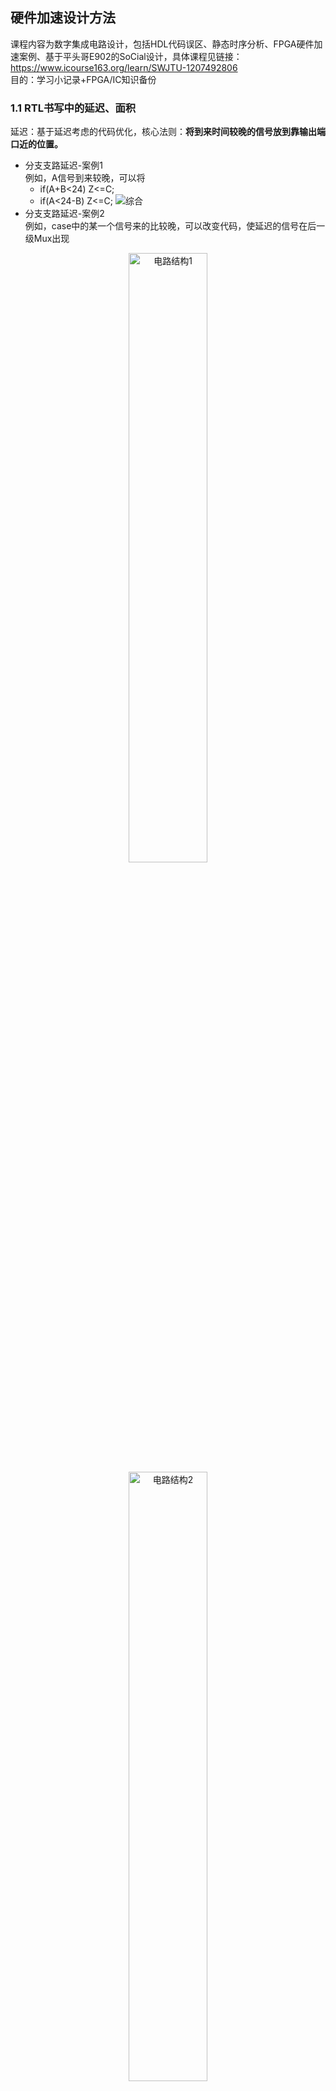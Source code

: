 ## 硬件加速设计方法
课程内容为数字集成电路设计，包括HDL代码误区、静态时序分析、FPGA硬件加速案例、基于平头哥E902的SoCial设计，具体课程见链接：https://www.icourse163.org/learn/SWJTU-1207492806    
目的：学习小记录+FPGA/IC知识备份

### **1.1 RTL书写中的延迟、面积**
延迟：基于延迟考虑的代码优化，核心法则：__将到来时间较晚的信号放到靠输出端口近的位置。__
- 分支支路延迟-案例1  
例如，A信号到来较晚，可以将   
	- if(A+B<24) Z<=C;
	- if(A<24-B) Z<=C;
![综合](./Img/硬件加速课程/1.1.1.png)
- 分支支路延迟-案例2  
例如，case中的某一个信号来的比较晚，可以改变代码，使延迟的信号在后一级Mux出现
<div align=center>
<img src="./Img/硬件加速课程/1.1.3.1.png" alt="电路结构1" width=50%>
</div>    
<div align=center>
<img src="./Img/硬件加速课程/1.1.3.2.png" alt="电路结构2" width=50%>
</div>    
<div align=center>
<img src="./Img/硬件加速课程/1.1.3.3.png" alt="修改后的代码" width=50%>
</div>    

- 数据通路控制信号延迟   
原来的方法是先选后加，但是输入级选择Control信号到来较晚，导致延迟较大。因此可以将数据复制，先加后选，将Control信号放到最后，用面积换时间，改善了设计性能。
<div align=center>
<img src="./Img/硬件加速课程/1.1.4.1.png" alt="修改后的代码" width=50%>
</div>  
<div align=center>
<img src="./Img/硬件加速课程/1.1.4.2.png" alt="修改后的代码" width=40%>
</div>  

面积：FPGA的设计中可以通过资源共享、剔除冗余信息的方式，减小设计面积，降低成本，减少功耗  
- 多比特   
例如，访问RAM地址，地址每次递增32位，那么地址的产生可以有两种写法
  - addr<=addr+32;
  - addr[7:5]<=addr[7:5]+1; addr[4:0]<=addr[4:0]+0;
- 操作符  
例如，一个6bit数字A为6'b10_0000，那么判断该数小于32时，用"="代替"<"，可以节省一个6-bit的比较器
  - if(A<32)
  - if(A[5]=1'b1)   

简化逻辑可以实现同时减小面积和减小延时  

功耗：$P_d=\sum afCV^2$，其中a为电路的翻转次数，f为电路工作频率，C为电容，V是电压值。其中电容C和电压V无法改变，减小功耗的主要措施包括  
- **门控时钟**
- **增加使能信号**
- **组合逻辑的毛刺消耗功耗，因此需要将产生毛刺的电路放在最后**
- **减小状态翻转次数，例如状态机编码使用低功耗编码方式，每个状态变化只需要翻转一位**



> 编码方式：  
> 二进制：连续编码，效率最高，最节省资源  
> 格雷码：每次只有一个寄存器不同，但如果状态跳转不是顺序，和二进制编码同样的问题  
> One-hot: 只有一位是1，组合逻辑少，译码简单，占用资源最多  



```verilog
parameter IDLE = 4'b0001;
parameter S1 = 4'b0010;
parameter S2 = 4'b0100;
parameter S3 = 4'b1000;

localparam IDLE_ID = 0;
localparam S1_ID = 1;
localparam S2_ID = 2;
localparam S3_ID = 4;

case(1'b1)
state[IDLE]: a<=b;
state[S1]: a<=c;
state[S2]: a<=d;
state[S3]: a<=e;
```

热点：通常是指一个面积内占用大量布线资源。例如，设计中使用了很大的Mux，在布线阶段产生了很大的延迟，因此可以分解为多级较小的Mux
<div align=center>
<img src="./Img/硬件加速课程/1.1.2.png" alt="布线" width=60%>
</div>    


### **1.2 面积换速度——流水线概述**





### **2.1 跨时钟域CDC**
亚稳态：由于**异步时钟导致触发器违反保持和建立时间**，使触发器锁存到一个无效电平的状态（可能是1，可能是0，更有可能是无效电平X），称作亚稳态现象。

注意：不定态X和逻辑上的X不是同一个概念。
- 逻辑X：当前寄存器未知，但是物理上一定是有效的，不是1就是0
- 不定态X：触发器输入端信号电平**没有到达物理器件的有效电平的噪声容限**内，导致由接成反馈回路的两个反相器构成的触发器稳定在第三稳定点，后续电路可以理解为正确度电平，也可能是错误的电平。

<div align=center>
<img src="./Img/硬件加速课程/2.1.1.png" alt="亚稳态" width=60%>
</div>    

从数字集成电路角度分析，PMOS和NMOS通过不同导通关断产生的高低电平区别0和1状态，稳定状态下，PMOS和NMOS不可能同时导通，亚稳态打破了这个规则。以图7-8的反相器为例
- 当D端输入为1，NMOS导通，PMOS关闭，Q输出为0
- 当D端输入为0，NMOS关闭，PMOS导通，Q输出为1
- 当D端没有达到有效电平的噪声容限时，可能会使PMOS和NMOS同时导通，这是一个没有定义状态，可能会导致继续往下传播，导致后续电路完全失效。

<div align=center>
<img src="./Img/硬件加速课程/2.1.2.png" alt="双触发器同步器" width=60%>
</div>    

注意：完全解决亚稳态现象的方法不存在。
- 触发器可能正好采集到输入信号变化的中点，从此点回复稳定电平所需时间理论上为无穷大，第二级同样将采样到第一级的亚稳态电平，仍然是亚稳态。
- 实际电路中极小的噪声都会使触发器脱离亚稳态。
- 系统工作频率过高，两级同步器不足以解决问题，可能需要增加同步触发器级数，延长等待时间等等。

### **2.2 FIFO知识点总结**

### **[单bit信号跨时钟域CDC传输]**
- 慢到快
  - 双锁存器法（电平同步）
  - 边沿检测电路（脉冲同步，打两拍后边沿检测）
- 快到慢
  - 脉冲同步器
  - 结绳法
	- 将Din作为时钟，输入置1，相当于展宽脉冲，需要``4个DFF``  
	- 将Din作为复位，需要``2个DFF``，注意是Set/Reset
	- 利用握手协议，需要``8个DFF``
	- 快时钟域的信号变化频率不能超过3倍慢时钟域（下一个脉冲需要晚3个周期）
	- 适合脉冲间隔较大的控制信号
- 为什么不能直接从慢时钟采快时钟的信号？
  - 慢到快：亚稳态问题
  - 快到慢：采样速率问题，采样频率高于信号最高频率的2倍

<div align=center>
<img src="./Img/硬件加速课程/2.2.4.1.png" alt="结绳法1" width=60%>
</div>    
<div align=center>
<img src="./Img/硬件加速课程/2.2.4.2.png" alt="结绳法2" width=40%>
</div>    

<div align=center>
<img src="./Img/硬件加速课程/2.2.3.png" alt="握手电路" width=100%>
</div>    



### **[多bit信号跨时钟域传输]**

- 控制信号（使数据稳定下来再让另一个时钟采样）
  - 能合并，例如load，en两个信号clk_a下同步（有小的skew），导致传到clk_b下差一个周期，解决方法：合并信号成一个信号，再去另一个时钟域下采样
  - 不能合并，例如译码信号。解决方法：添加另一个控制信号，保证稳定时采样
- 数据信号
  - 异步FIFO
  - RAM

<div align=center>
<img src="./Img/硬件加速课程/2.2.5.png" alt="FIFO电路图" width=100%>
</div>    




### **[FIFO计算]**
- 空满状态判断
  - 同步状态使用二进制码
	- 深度为$2^n$的FIFO，读写指针位宽为$(n+1)$位。最高位是折回标志位
	- 当读写指针越过最后一个地址时，MSB翻转。
	- 判断条件：其他位相同，MSB不同，为满；MSB相同，为空。
  - 异步状态下使用格雷码，格雷码具有低$(n-1)$位中间对称的性质，因此``格雷码判断满的条件不同``
	- 条件1：wr_ptr和rd_ptr同步的**MSB**不相等
	- 条件2：wr_ptr和rd_ptr的**次高位**不相等
	- 条件3：wr_ptr和rd_ptr的其他位完全相等
- 容量
  - 数据轻载、重载（最坏情况，背靠背写入）
  - 写入的数据-读出数据
  - $depth= burst\_len - \frac{burst\_len}{wclk}\times{rclk\times\frac{X}{Y}}$

- 其他
  - 若非2次幂深度，格雷码已经不再适用
	- 深度为偶数，采用最接近$2^n$的格雷码进行修改。例如深度为6(111->000)的情况下，因此可以将5的指针设为100
	- 深度为奇数，自行设计查找表等逻辑电路
	- 设置为2次幂，浪费空间，简化控制电路
  - 格雷码亚稳态**失效后果**及注意事项
	- 只是保证读写地址在出错的情况下仍然保证FIFO正确性，地址出错总是存在的。
	- 例如，写地址加1，读地址没有进行同步时，地址最多没有跳变，而不会产生空读
	- 地址总线的bus skew不能超过1个周期，否则格雷码会出现多位数据跳变

  - 空满标志判断存在漏洞
	- 同步后的读地址，小于当前读地址
	- 写地址同理，均更保守策略
  - FIFO—STA
	- 低频情况：设置wclk和rclk之间的false path
	- 高频情况：28nm以下，需要检查两级触发器下的延迟
	- P&R时，需要将两级同步器放到一起

### **[FIFO设计中的亚稳态问题]**   
FIFO有效解决两个时钟源间数据同步的关系，但是亚稳态问题被隐藏在FIFO空信号的产生逻辑上了。   
- 通过比较FIFO的读/写指针是否相等判断非空，因此需要做时钟同步
- 指针是多位信号，因此用``格雷码代替二进制码``，减小毛刺出现概率



二进制转格雷码：最高位保存，剩下的右移异或   

```verilog
assign a = {a[LEN-1], a[LEN-1:1] ^ a[LEN-2：0]};
```

格雷码转二进制码：最高位保存，**迭代** 二进制当前位 = 高位^格雷码当前位
```verilog
always @ (Gry)begin       
	Bin[length-1]=Gry[length-1];       
	for(int i=length-2;i>=0;i=i-1)               
	Bin[i]=Bin[i+1]^Gry[i];
end 
```
### **[大FIFO的深度选择]**   
- 异步FIFO的存储深度只能是2^n的原因：由于格雷码是每2^n个一循环，保证首尾的数据仅有一位发生变化
- 问题：深度很大时，额外空间非常巨大，例如需要深度为300的FIFO，只能使用512，有200个额外空间
- 解决办法一：使用两个FIFO，深度为300的同步FIFO，跟随一个小的异步FIFO，用于与其他时钟域同步
- 解决办法二：对任何数值建立偶数格雷码计数器。通过增加计数偏移量来实现，不是从0到$2^n$，从$(2^n)/2-fifo\_depth/2$到$(2^n)/2+fifo\_depth/2-1$，代入例子，表示为106(0_1010_1111)到405(1_0101_1111)

格雷码加法器
```verilog
integer i;

always @(posedge clk or negedge rstn) begin
    if(!rstn) begin
        Gray_reg <= 0;
    end
    else begin
        Gray_reg <= Gray_next_reg;
    end
end

always @(*) begin
    Bin_reg[length-1] = Gray_reg[length-1];    // 格雷码转二进制码
    for(i=length-2;i>=0;i=i-1)
        Bin_reg[i] = Bin_reg[i+1]^Gray_reg[i];
    Bin_next_reg = Bin_reg + inc;              // 二进制码加1
    Gray_next_reg = (Bin_next_reg>>1)^Bin_next_reg;   // 二进制码转回格雷
end
     
assign Gray = Gray_reg;
```
	


### **2.3 复位**

- 同步复位
  - 有利于仿真
  - 使系统成为100%时序电路，有利于时序分析，fmax较高
  - 可以滤除复位信号中高于时钟频率的毛刺
  - 复位信号时长需要大于时钟周期，需要考虑组合逻辑延迟，时钟偏移
  - DFF只有异步复位端口，因此需要浪费更多的资源   

同步复位信号周期计算
<div align=center>
<img src="./Img/硬件加速课程/2.3.1.png" alt="三段式和两段式状态机区别" width=60%>
</div>    

- 异步复位
  - 大多数目标器件的DFF都有异步复位端口
  - 信号识别简单，可以利用FPGA全局复位端口GSR
  - 复位释放时在时钟有效沿时，容易出现亚稳态 

异步复位同步释放电路设计
```verilog
assign rst_o = rst_n_d2; 
always@(posedge clk or negedge rst_n)
begin
  if(~rst_n) begin
	rst_n_d1 <= 1'b0;
	rst_n_d2 <= 1'b0;
  end
  else begin
	rst_n_d1 <= 1'b1;
	rst_n_d2 <= rst_n_d1;
  end
end
```
<div align=center>
<img src="./Img/硬件加速课程/2.3.2.png" alt="异步复位同步释放电路" width=60%>
</div>    

复位信号的扇出往往仅次于时钟信号，因此可能利用**多块**异步复位同步释放电路，然而这种方式可能由于前级寄存器在时钟边沿释放，导致存在一个周期的偏差，导致时序错乱。
<div align=center>
<img src="./Img/硬件加速课程/2.3.3.png" alt="异步复位同步释放电路" width=60%>
</div>    

正确的复位电路复制方式【复位分发技术】
<div align=center>
<img src="./Img/硬件加速课程/2.3.4.png" alt="异步复位同步释放电路" width=60%>
</div>    

### **2.4 状态机相关**
- 三段式：时序逻辑保存状态，组合逻辑控制状态转移，时序逻辑用``next_state``输出。优点：时序易分组，不用考虑状态转移条件对于输出的影响。
- 两段式：时序逻辑保存状态，组合逻辑控制状态转移，组合逻辑用``current_state``输出。缺点：由于输出是组合逻辑控制，因此会导致毛刺，所以最好将输出打一拍（但又会导致时序问题）
- 一段式：不推荐，逻辑混乱，难以维护。必须要考虑现态在何种条件下转移进入哪些次态，在每个现态的case下描述次态的输出。  

<div align=center>
<img src="./Img/硬件加速课程/2.2.2.png" alt="三段式和两段式状态机区别" width=80%>
</div>    

注意1：两段式用状态寄存器分割了两部分组合逻辑（状态转移和输出），输出是由``current_state``决定，时序路径较短；三段式的输出逻辑是从``next_state``开始，因此状态转移和输出逻辑中的时序逻辑可以看为一体，该路径的时序就会比较紧张。   
注意2：如果允许在输出级打一拍，选择两段式性能更好。


### **3.1 逻辑综合**
逻辑综合逻辑综合


### **3.3 Synopsys TCL语言**
- get_ports C*



### **4.1 静态时序分析**  
检查触发器是否能够安全采样数据，最经典工具是Synopsys的Prime Time
- 比门级电路仿真快
- 只检查触发器时序，不需要检查电路功能
- 不需要产生测试向量
- 不要求检查所有功能点，因此没有覆盖率要求
- 只能检查同步电路

**问题：如果动态仿真把所有的功能点都覆盖到，不需要来做静态时序分析（正确）**   

- 建立时间：时钟上升沿前数据保持稳定的时间
- 保持时间：时钟上升沿后数据仍然保持稳定的时间
- 裕量：为满足建立时间、保持时间的要求，富余出来的时间段长度


<div align=center>
<img src="./Img/硬件加速课程/4.1.1.png" alt="裕量" width=70%>
</div>   

**注意：Tsu和Thd二者不能同时为负。至于建立时间是否为固定值，众说纷纭，比较中肯的观点是，考虑建立时间需求和建立时间裕量的概念，前者是根据时序计算，得到的Tsu，后者是Tsu减去数据实际到达的时间（数据早到了多久）**

**注意：时序路径不只是从一个寄存器到另一个寄存器，对于有反馈的寄存器，直接考虑反馈回路**
<div align=center>
<img src="./Img/硬件加速课程/4.1.2.png" alt="时序路径" width=70%>
</div>   


### **5.1 FPGA硬件加速案例**
Softmax函数的软硬件实现


### **6.1 平头哥SoC设计体系概述**
IP集成的设计方法学，将软硬件集成在单颗IC内，其特征为
- 采用亚微米级别实现复杂功能的VLSI
- 使用嵌入式处理器或者DSP
- 采用第三方IP核
- 具备外部对芯片编程的功能

麒麟990SoC是世界上第一颗晶体管规模超过百亿的芯片，采用7nm制程，包括CPU，GPU以及神经网络处理器NPU
<div align=center>
<img src="./Img/硬件加速课程/6.1.1.png" alt="布线" width=80%>
</div>    

为了加快开发进度，提升硬件集成度，SoC包括处理器IP，硬件专用IP以及互联总线，而且一般移植了操作系统，具备软硬件协同计算能力，充分发挥软件和硬件加速IP。  

ISA对比
- 传统的ISA：增量型的指令集架构，保持向后的二进制兼容，使指令集架构复杂度随时间增长。指令繁多，分支不兼容，x86封闭，ARM授权昂贵，不可控。   
- RISC-V：将指令集划分为标准子集，保持基础扩展永远不变，为编译器和操作系统开发人员提供稳定目标。基本指令集只有40多条，开源免费，可控，起步阶段，目前面向MCU。  


### **6.2 玄铁体系架构**





### **7.1 低功耗设计方法总结**

寄存器传输级（RTL）
- 状态机编码和解码-格雷码是最适合低功耗设计的，反转比特比较少，同时格雷码编码的状态机也消除了依赖于状态的组合等式中存在毛刺的风险。同时如果存在多个状态，但是只有某些状态经常用到，则可以将**有限状态机分解**以达到低功耗效果。基本设想是将有限状态机的状态转换图分解为两个，他们共同作用以达到和原来状态机相同的效果。这样做之所以可以将降低功耗，是因为如果两个子FSM之间没有状态发生，那么只有一个子FSM需要供给时钟。
- 二进制数表示法-在大多数应用中，用补码来表示二进制数往往比有符号数更常使用，但是在某些特殊应用，在切换过程中有符号数更有优势。比如用**积分器求和**的时候，补码表示法在0到1切换的时候所有位都会发生变化（有较高的开关功耗），与之相比有符号数只有两个位发生了变化。
- 门控时钟-注意编码风格，以便可以**自动推出门控时钟**。门控时钟和数据通路重组等都应在编写RTL时以考虑以便进一步降低功耗的目的。
- 独热码多路器-如果对case条件编码时采用独热编码方式，而不是二进制编码方式，输出就会更快更稳定，而且在初期就能将未选中总线掩盖掉，因此实现了低功耗效果。
- 除掉多余的转化-在没有**设置默认状态**的情况下，总线数据常常会发生没有意义的转换。如果转换后的数据未被真正采样，那么它就是多余的，将这样的转换去掉可以降低功耗。
- 资源共享-使用**重复逻辑会增加面积**，而且增大功耗。

剩下的了解即可
- 使用行波计数器来降低功耗
- 总线反转
- 高活跃度网络
- 启动和禁用逻辑云



### **7.2 SOC片上互联总线学习（APB、AHB、ACE、CHI）**





### **7.3 Cordic算法**










### **8.1 CMOS的延迟和功耗**
- 延迟：输入电压位于中点，输出电压达到相同电压所需要的时间
- 扇出多，增加负载电容，增加延迟
- 驱动一个具有大扇出的电路时，使用多级，每级的扇出为$\alpha$（通常取4），延迟的增长由线性增长变为对数增长$log_{a}F$，从而降低了延迟
- 逻辑功效：某逻辑门的输入电容能够提供相同输出驱动的反相器的输入电容的比值称为该逻辑门的逻辑功效



